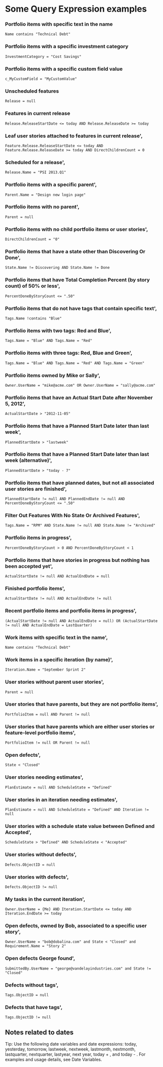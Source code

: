 # Some Query Expression examples

### Portfolio items with specific text in the name
```
Name contains "Technical Debt"
```

### Portfolio items with a specific investment category
```
InvestmentCategory = "Cost Savings"
```

### Portfolio items with a specific custom field value
```
c_MyCustomField = "MyCustomValue"
```

### Unscheduled features
```
Release = null
```

### Features in current release
```
Release.ReleaseStartDate <= today AND Release.ReleaseDate >= today
```

### Leaf user stories attached to features in current release',
```
Feature.Release.ReleaseStartDate <= today AND Feature.Release.ReleaseDate >= today AND DirectChildrenCount = 0
```

### Scheduled for a release',
```
Release.Name = "PSI 2013.Q1"
```

### Portfolio items with a specific parent',
```
Parent.Name = "Design new login page"
```

### Portfolio items with no parent',
```
Parent = null
```

### Portfolio items with no child portfolio items or user stories',
```
DirectChildrenCount = "0"
```

### Portfolio items that have a state other than Discovering Or Done',
```
State.Name != Discovering AND State.Name != Done
```

### Portfolio items that have Total Completion Percent (by story count) of 50% or less',
```
PercentDoneByStoryCount <= ".50"
```

### Portfolio items that do not have tags that contain specific text',
```
Tags.Name !contains "Blue"
```

### Portfolio items with two tags: Red and Blue',
```
Tags.Name = "Blue" AND Tags.Name = "Red"
```

### Portfolio items with three tags: Red, Blue and Green',
```
Tags.Name = "Blue" AND Tags.Name = "Red" AND Tags.Name = "Green"
```

### Portfolio items owned by Mike or Sally',
```
Owner.UserName = "mike@acme.com" OR Owner.UserName = "sally@acme.com"
```

### Portfolio items that have an Actual Start Date after November 5, 2012',
```
ActualStartDate > "2012-11-05"
```

### Portfolio items that have a Planned Start Date later than last week',
```
PlannedStartDate > "lastweek"
```

### Portfolio items that have a Planned Start Date later than last week (alternative)',
```
PlannedStartDate > "today - 7"
```

### Portfolio items that have planned dates, but not all associated user stories are finished',
```
PlannedStartDate != null AND PlannedEndDate != null AND PercentDoneByStoryCount <= ".50"
```

### Filter Out Features With No State Or Archived Features',
```
Tags.Name = "RPM" AND State.Name != null AND State.Name != "Archived"
```

### Portfolio items in progress',
```
PercentDoneByStoryCount > 0 AND PercentDoneByStoryCount < 1
```

### Portfolio items that have stories in progress but nothing has been accepted yet',
```
ActualStartDate != null AND ActualEndDate = null
```

### Finished portfolio items',
```
ActualStartDate != null AND ActualEndDate != null
```

### Recent portfolio items and portfolio items in progress',
```
(ActualStartDate != null AND ActualEndDate = null) OR (ActualStartDate != null AND ActualEndDate = LastQuarter)
```

### Work items with specific text in the name',
```
Name contains "Technical Debt"
```

### Work items in a specific iteration (by name)',
```
Iteration.Name = "September Sprint 2"
```

### User stories without parent user stories',
```
Parent = null
```

### User stories that have parents, but they are not portfolio items',
```
PortfolioItem = null AND Parent != null
```

### User stories that have parents which are either user stories or feature-level portfolio items',
```
PortfolioItem != null OR Parent != null
```

### Open defects',
```
State < "Closed"
```

### User stories needing estimates',
```
PlanEstimate = null AND ScheduleState = "Defined"
```

### User stories in an iteration needing estimates',
```
PlanEstimate = null AND ScheduleState = "Defined" AND Iteration != null
```

### User stories with a schedule state value between Defined and Accepted',
```
ScheduleState > "Defined" AND ScheduleState < "Accepted"
```

### User stories without defects',
```
Defects.ObjectID = null
```

### User stories with defects',
```
Defects.ObjectID != null
```

### My tasks in the current iteration',
```
Owner.UserName = {Me} AND Iteration.StartDate <= today AND Iteration.EndDate >= today
```

### Open defects, owned by Bob, associated to a specific user story',
```
Owner.UserName = "bob@dobalina.com" and State < "Closed" and Requirement.Name = "Story 2"
```

### Open defects George found',
```
SubmittedBy.UserName = "george@vandelayindustries.com" and State != "Closed"
```

### Defects without tags',
```
Tags.ObjectID = null
```

### Defects that have tags',
```
Tags.ObjectID != null
```

## Notes related to dates
Tip: Use the following date variables and date expressions: today, yesterday, tomorrow, lastweek, nextweek, lastmonth, nextmonth, lastquarter, nextquarter, lastyear, next year, today + , and today - . For examples and usage details, see Date Variables.
